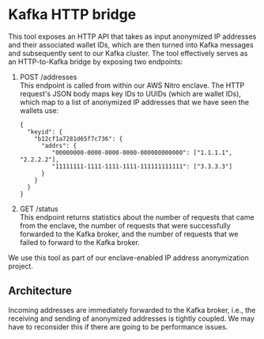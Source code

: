 Kafka HTTP bridge
=================

This tool exposes an HTTP API that takes as input anonymized IP addresses
and their associated wallet IDs, which are then turned into Kafka messages and
subsequently sent to our Kafka cluster.  The tool effectively serves as an
HTTP-to-Kafka bridge by exposing two endpoints:

1. POST /addresses  
   This endpoint is called from within our AWS Nitro enclave.  The HTTP
   request's JSON body maps key IDs to UUIDs (which are wallet IDs), which map
   to a list of anonymized IP addresses that we have seen the wallets use:
   ```
   {
     "keyid": {
       "b12cf1a7281d65f7c736": {
         "addrs": {
            "00000000-0000-0000-0000-000000000000": ["1.1.1.1", "2.2.2.2"],
            "11111111-1111-1111-1111-111111111111": ["3.3.3.3"]
         }
       }
     }
   }
   ```

2. GET /status  
   This endpoint returns statistics about the number of requests that came from
   the enclave, the number of requests that were successfully forwarded to the
   Kafka broker, and the number of requests that we failed to forward to the
   Kafka broker.

We use this tool as part of our enclave-enabled IP address anonymization
project.

Architecture
------------

Incoming addresses are immediately forwarded to the Kafka broker, i.e., the
receiving and sending of anonymized addresses is tightly coupled.  We may have
to reconsider this if there are going to be performance issues.
